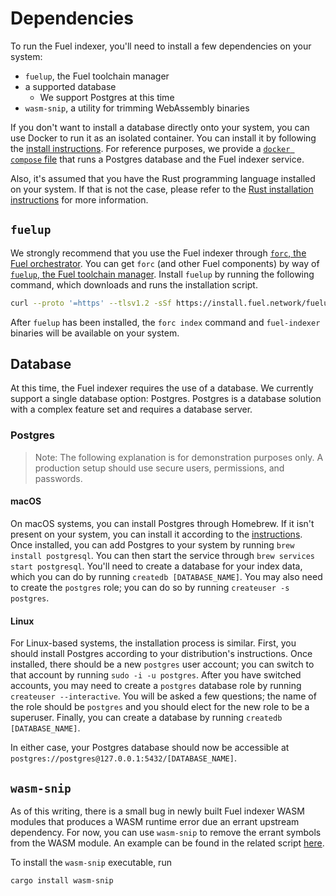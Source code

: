 # Dependencies

To run the Fuel indexer, you'll need to install a few dependencies on your system:

- `fuelup`, the Fuel toolchain manager
- a supported database
  - We support Postgres at this time
- `wasm-snip`, a utility for trimming WebAssembly binaries

If you don't want to install a database directly onto your system, you can use Docker to run it as an isolated container. You can install it by following the [install instructions](https://docs.docker.com/get-docker/). For reference purposes, we provide a [`docker compose` file](https://github.com/FuelLabs/fuel-indexer/blob/master/scripts/docker-compose.yaml) that runs a Postgres database and the Fuel indexer service.

Also, it's assumed that you have the Rust programming language installed on your system. If that is not the case, please refer to the [Rust installation instructions](https://www.rust-lang.org/tools/install) for more information.

## `fuelup`

We strongly recommend that you use the Fuel indexer through [`forc`, the Fuel orchestrator](https://fuellabs.github.io/sway/master/forc/index.html). You can get `forc` (and other Fuel components) by way of [`fuelup`, the Fuel toolchain manager](https://fuellabs.github.io/fuelup/latest). Install `fuelup` by running the following command, which downloads and runs the installation script.

```bash
curl --proto '=https' --tlsv1.2 -sSf https://install.fuel.network/fuelup-init.sh | sh 
```

After `fuelup` has been installed, the `forc index` command and `fuel-indexer` binaries will be available on your system.

## Database

At this time, the Fuel indexer requires the use of a database. We currently support a single database option: Postgres. Postgres is a database solution with a complex feature set and requires a database server.

### Postgres

> Note: The following explanation is for demonstration purposes only. A production setup should use secure users, permissions, and passwords.

#### macOS

On macOS systems, you can install Postgres through Homebrew. If it isn't present on your system, you can install it according to the [instructions](https://brew.sh/). Once installed, you can add Postgres to your system by running `brew install postgresql`. You can then start the service through `brew services start postgresql`. You'll need to create a database for your index data, which you can do by running `createdb [DATABASE_NAME]`. You may also need to create the `postgres` role; you can do so by running `createuser -s postgres`.

#### Linux

For Linux-based systems, the installation process is similar. First, you should install Postgres according to your distribution's instructions. Once installed, there should be a new `postgres` user account; you can switch to that account by running `sudo -i -u postgres`. After you have switched accounts, you may need to create a `postgres` database role by running `createuser --interactive`. You will be asked a few questions; the name of the role should be `postgres` and you should elect for the new role to be a superuser. Finally, you can create a database by running `createdb [DATABASE_NAME]`.

In either case, your Postgres database should now be accessible at `postgres://postgres@127.0.0.1:5432/[DATABASE_NAME]`.

## `wasm-snip`

As of this writing, there is a small bug in newly built Fuel indexer WASM modules that produces a WASM runtime error due an errant upstream dependency. For now, you can use `wasm-snip` to remove the errant symbols from the WASM module. An example can be found in the related script [here](https://github.com/FuelLabs/fuel-indexer/blob/master/scripts/stripper.bash).

To install the `wasm-snip` executable, run

```bash
cargo install wasm-snip
```
